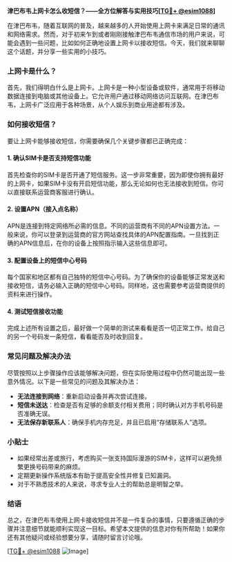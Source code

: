 **津巴布韦上网卡怎么收短信？——全方位解答与实用技巧[[TG💪+ @esim1088](https://t.me/s/esim1088)]**

在津巴布韦，随着互联网的普及，越来越多的人开始使用上网卡来满足日常的通讯和网络需求。然而，对于初来乍到或者刚刚接触津巴布韦通信市场的用户来说，可能会遇到一些问题，比如如何正确地设置上网卡以接收短信。今天，我们就来聊聊这个话题，并分享一些实用的小技巧。

### 上网卡是什么？

首先，我们得明白什么是上网卡。上网卡是一种小型设备或软件，通常用于将移动数据连接到电脑或其他设备上。它允许用户通过移动网络访问互联网。在津巴布韦，上网卡广泛应用于各种场景，从个人娱乐到商业用途都有涉及。

### 如何接收短信？

要让上网卡能够接收短信，你需要确保几个关键步骤都已正确完成：

#### 1. 确认SIM卡是否支持短信功能

首先检查你的SIM卡是否开通了短信服务。这一步非常重要，因为即使你拥有最好的上网卡，如果SIM卡没有开启短信功能，那么无论如何也无法接收到短信。你可以直接联系运营商客服进行确认。

#### 2. 设置APN（接入点名称）

APN是连接到特定网络所必需的信息。不同的运营商有不同的APN设置方法。一般来说，你可以登录到运营商的官方网站查找具体的APN配置指南。一旦找到正确的APN信息后，在你的设备上按照指示输入这些信息即可。

#### 3. 配置设备上的短信中心号码

每个国家和地区都有自己独特的短信中心号码。为了确保你的设备能够正常发送和接收短信，请务必输入正确的短信中心号码。同样地，这也需要参考运营商提供的资料来进行操作。

#### 4. 测试短信接收功能

完成上述所有设置之后，最好做一个简单的测试来看看是否一切正常工作。给自己的另一个号码发一条短信，看看能否及时收到回复。

### 常见问题及解决办法

尽管按照以上步骤操作应该能够解决问题，但在实际使用过程中仍然可能出现一些意外情况。以下是一些常见的问题及其解决办法：

- **无法连接到网络**：重新启动设备并再次尝试连接。
- **短信未送达**：检查是否有足够的余额支付相关费用；同时确认对方手机号码是否准确无误。
- **无法保存新联系人**：确保手机内存充足，并且已启用“存储联系人”选项。

### 小贴士

- 如果经常出差或旅行，考虑购买一张支持国际漫游的SIM卡，这样可以避免频繁更换号码带来的麻烦。
- 定期更新操作系统版本有助于提高安全性并修复已知漏洞。
- 对于不熟悉技术的人来说，寻求专业人士的帮助总是明智之举。

### 结语

总之，在津巴布韦使用上网卡接收短信并不是一件复杂的事情，只要遵循正确的步骤并注意细节就能顺利实现这一目标。希望本文提供的信息对你有所帮助！如果你还有其他疑问或经验想要分享，请随时留言讨论哦。

[[TG💪+ @esim1088](https://t.me/s/esim1088) ![Image](https://i.postimg.cc/4NQfJmqS/Snipaste-2025-05-13-00-14-12.png)]